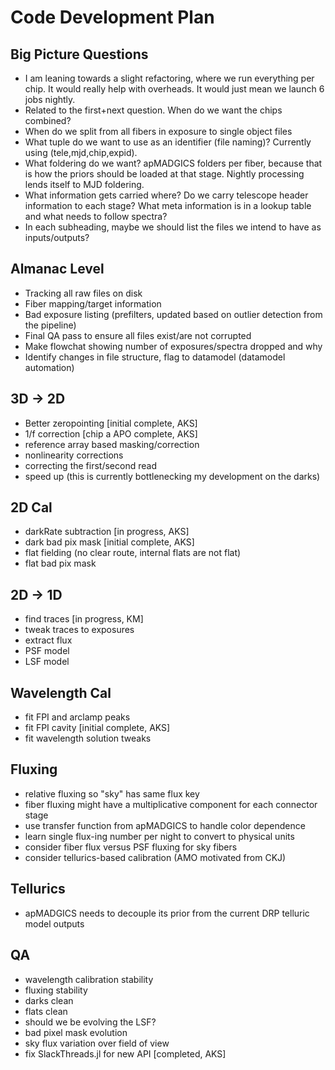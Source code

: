# Code Development Plan

## Big Picture Questions
- I am leaning towards a slight refactoring, where we run everything per chip. It would really help with overheads. It would just mean we launch 6 jobs nightly.
- Related to the first+next question. When do we want the chips combined?
- When do we split from all fibers in exposure to single object files
- What tuple do we want to use as an identifier (file naming)? Currently using (tele,mjd,chip,expid).
- What foldering do we want? apMADGICS folders per fiber, because that is how the priors should be loaded at that stage. Nightly processing lends itself to MJD foldering.
- What information gets carried where? Do we carry telescope header information to each stage? What meta information is in a lookup table and what needs to follow spectra?
- In each subheading, maybe we should list the files we intend to have as inputs/outputs?

## Almanac Level
- Tracking all raw files on disk
- Fiber mapping/target information
- Bad exposure listing (prefilters, updated based on outlier detection from the pipeline)
- Final QA pass to ensure all files exist/are not corrupted
- Make flowchat showing number of exposures/spectra dropped and why
- Identify changes in file structure, flag to datamodel (datamodel automation)

## 3D -> 2D
- Better zeropointing [initial complete, AKS]
- 1/f correction [chip a APO complete, AKS]
- reference array based masking/correction
- nonlinearity corrections
- correcting the first/second read
- speed up (this is currently bottlenecking my development on the darks)

## 2D Cal
- darkRate subtraction [in progress, AKS]
- dark bad pix mask [initial complete, AKS]
- flat fielding (no clear route, internal flats are not flat)
- flat bad pix mask

## 2D -> 1D
- find traces [in progress, KM]
- tweak traces to exposures
- extract flux
- PSF model
- LSF model

## Wavelength Cal
- fit FPI and arclamp peaks
- fit FPI cavity [initial complete, AKS]
- fit wavelength solution tweaks

## Fluxing
- relative fluxing so "sky" has same flux key
- fiber fluxing might have a multiplicative component for each connector stage
- use transfer function from apMADGICS to handle color dependence
- learn single flux-ing number per night to convert to physical units
- consider fiber flux versus PSF fluxing for sky fibers
- consider tellurics-based calibration (AMO motivated from CKJ)

## Tellurics
- apMADGICS needs to decouple its prior from the current DRP telluric model outputs

## QA
- wavelength calibration stability
- fluxing stability
- darks clean
- flats clean
- should we be evolving the LSF?
- bad pixel mask evolution
- sky flux variation over field of view
- fix SlackThreads.jl for new API [completed, AKS]
